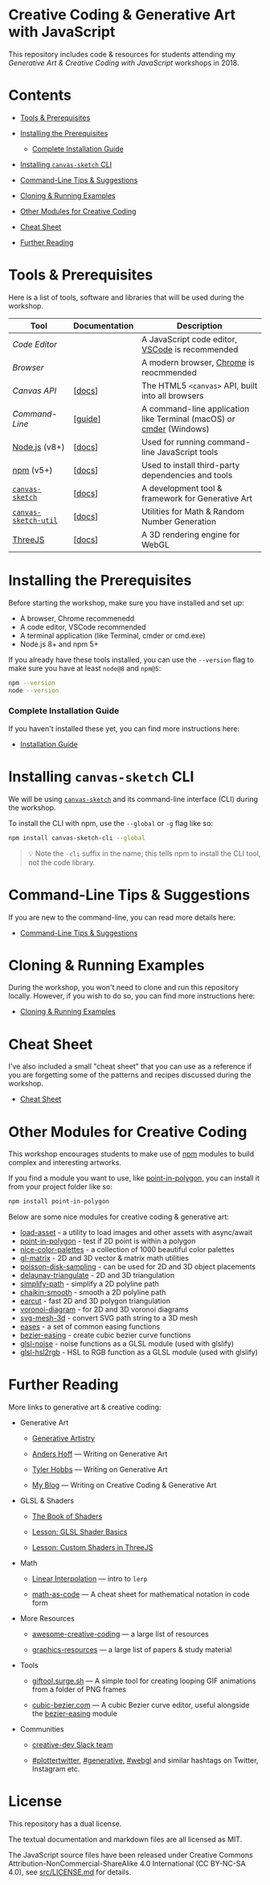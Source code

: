 # Creative Coding & Generative Art with JavaScript

This repository includes code & resources for students attending my *Generative Art & Creative Coding with JavaScript* workshops in 2018.

# Contents

- [Tools & Prerequisites](#tools--prerequisites)

- [Installing the Prerequisites](#installing-the-prerequisites)

  - [Complete Installation Guide](#complete-installation-guide)

- [Installing `canvas-sketch` CLI](#installing-canvas-sketch-cli)

- [Command-Line Tips & Suggestions](#command-line-tips--suggestions)

- [Cloning & Running Examples](#cloning--running-examples)

- [Other Modules for Creative Coding](#other-modules-for-creative-coding)

- [Cheat Sheet](#cheat-sheet)

- [Further Reading](#further-reading)

# Tools & Prerequisites

Here is a list of tools, software and libraries that will be used during the workshop.

| Tool | Documentation | Description |
|---|---|---|
| *Code Editor* | | A JavaScript code editor, [VSCode](https://code.visualstudio.com/) is recommended
| *Browser* |  | A modern browser, [Chrome](https://www.google.com/chrome/) is reocmmended
| *Canvas API* | [[docs](https://developer.mozilla.org/en-US/docs/Web/API/Canvas_API)] | The HTML5 `<canvas>` API, built into all browsers 
| *Command-Line* | [[guide](./docs/command-line.md)] | A command-line application like Terminal (macOS) or [cmder](http://cmder.net/) (Windows)
| [Node.js](https://nodejs.org/en/) (v8+) | [[docs](https://nodejs.org/dist/latest-v8.x/docs/api/)] | Used for running command-line JavaScript tools
| [npm](https://npmjs.com/) (v5+) | [[docs](https://nodejs.org/dist/latest-v8.x/docs/api/)] | Used to install third-party dependencies and tools
| [`canvas-sketch`](https://github.com/mattdesl/canvas-sketch/) | [[docs](https://github.com/mattdesl/canvas-sketch/tree/master/docs)] | A development tool & framework for Generative Art
| [`canvas-sketch-util`](https://github.com/mattdesl/canvas-sketch-util/) | [[docs](https://github.com/mattdesl/canvas-sketch-util/tree/master/docs)] | Utilities for Math & Random Number Generation
| [ThreeJS](https://threejs.org/) | [[docs](https://threejs.org/docs/)] | A 3D rendering engine for WebGL

# Installing the Prerequisites 

Before starting the workshop, make sure you have installed and set up:

- A browser, Chrome recommenedd
- A code editor, VSCode recommended
- A terminal application (like Terminal, cmder or cmd.exe)
- Node.js 8+ and npm 5+

If you already have these tools installed, you can use the `--version` flag to make sure you have at least `node@8` and `npm@5`:

```sh
npm --version
node --version
```

### Complete Installation Guide

If you haven't installed these yet, you can find more instructions here:

- [Installation Guide](./docs/installation.md)

# Installing `canvas-sketch` CLI

We will be using [`canvas-sketch`](https://github.com/mattdesl/canvas-sketch/) and its command-line interface (CLI) during the workshop.

To install the CLI with npm, use the `--global` or `-g` flag like so:

```sh
npm install canvas-sketch-cli --global
```

> :bulb: Note the `-cli` suffix in the name; this tells npm to install the CLI tool, not the code library.

# Command-Line Tips & Suggestions

If you are new to the command-line, you can read more details here:

- [Command-Line Tips & Suggestions](./docs/command-line.md)

# Cloning & Running Examples

During the workshop, you won't need to clone and run this repository locally. However, if you wish to do so, you can find more instructions here:

- [Cloning & Running Examples](./docs/cloning.md)

# Cheat Sheet

I've also included a small "cheat sheet" that you can use as a reference if you are forgetting some of the patterns and recipes discussed during the workshop.

- [Cheat Sheet](./docs/cheat-sheet.md)

# Other Modules for Creative Coding

This workshop encourages students to make use of [npm](https://www.npmjs.com) modules to build complex and interesting artworks.

If you find a module you want to use, like [point-in-polygon](https://www.npmjs.com/package/point-in-polygon), you can install it from your project folder like so:

```sh
npm install point-in-polygon
```

Below are some nice modules for creative coding & generative art:

- [load-asset](https://www.npmjs.com/package/load-asset) - a utility to load images and other assets with async/await
- [point-in-polygon](https://www.npmjs.com/package/point-in-polygon) - test if 2D point is within a polygon
- [nice-color-palettes](https://www.npmjs.com/package/nice-color-palettes) - a collection of 1000 beautiful color palettes
- [gl-matrix](https://www.npmjs.com/package/gl-matrix) - 2D and 3D vector & matrix math utilities
- [poisson-disk-sampling](https://www.npmjs.com/package/poisson-disk-sampling) - can be used for 2D and 3D object placements
- [delaunay-triangulate](https://www.npmjs.com/package/delaunay-triangulate) - 2D and 3D triangulation
- [simplify-path](https://www.npmjs.com/package/simplify-path) - simplify a 2D polyline path
- [chaikin-smooth](https://www.npmjs.com/package/chaikin-smooth) - smooth a 2D polyline path
- [earcut](https://www.npmjs.com/package/earcut) - fast 2D and 3D polygon triangulation
- [voronoi-diagram](https://www.npmjs.com/package/voronoi-diagram) - for 2D and 3D voronoi diagrams
- [svg-mesh-3d](https://github.com/mattdesl/svg-mesh-3d) - convert SVG path string to a 3D mesh
- [eases](https://www.npmjs.com/package/eases) - a set of common easing functions
- [bezier-easing](https://www.npmjs.com/package/bezier-easing) - create cubic bezier curve functions
- [glsl-noise](https://www.npmjs.com/package/glsl-noise) - noise functions as a GLSL module (used with glslify)
- [glsl-hsl2rgb](https://www.npmjs.com/package/glsl-hsl2rgb) - HSL to RGB function as a GLSL module (used with glslify)

# Further Reading

More links to generative art & creative coding:

- Generative Art

  - [Generative Artistry](https://generativeartistry.com/)

  - [Anders Hoff](https://inconvergent.net/#writing) — Writing on Generative Art

  - [Tyler Hobbs](http://www.tylerlhobbs.com/writings) — Writing on Generative Art

  - [My Blog](https://mattdesl.svbtle.com/) — Writing on Creative Coding & Generative Art

- GLSL & Shaders

  - [The Book of Shaders](https://thebookofshaders.com/)

  - [Lesson: GLSL Shader Basics](https://github.com/Jam3/jam3-lesson-webgl-shader-intro)

  - [Lesson: Custom Shaders in ThreeJS](https://github.com/Jam3/jam3-lesson-webgl-shader-threejs)

- Math

  - [Linear Interpolation](https://mattdesl.svbtle.com/linear-interpolation) — intro to `lerp`

  - [math-as-code](https://github.com/Jam3/math-as-code) — A cheat sheet for mathematical notation in code form

- More Resources

  - [awesome-creative-coding](https://github.com/terkelg/awesome-creative-coding) — a large list of resources

  - [graphics-resources](https://github.com/mattdesl/graphics-resources) — a large list of papers & study material

- Tools

  - [giftool.surge.sh](https://giftool.surge.sh/) — A simple tool for creating looping GIF animations from a folder of PNG frames

  - [cubic-bezier.com](http://cubic-bezier.com) — A cubic Bezier curve editor, useful alongside the [bezier-easing](https://www.npmjs.com/package/bezier-easing) module

- Communities

  - [creative-dev Slack team](https://creative-dev.herokuapp.com/)

  - [#plottertwitter](https://twitter.com/hashtag/plottertwitter?lang=en), [#generative](https://twitter.com/hashtag/generative?lang=en), [#webgl](https://twitter.com/hashtag/webgl?lang=en) and similar hashtags on Twitter, Instagram etc.

# License

This repository has a dual license.

The textual documentation and markdown files are all licensed as MIT.

The JavaScript source files have been released under Creative Commons Attribution-NonCommercial-ShareAlike 4.0 International (CC BY-NC-SA 4.0), see [src/LICENSE.md](./src/LICENSE.md) for details.
